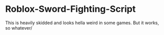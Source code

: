 # Roblox-Sword-Fighting-Script
This is heavily skidded and looks hella weird in some games. But it works, so whatever/
